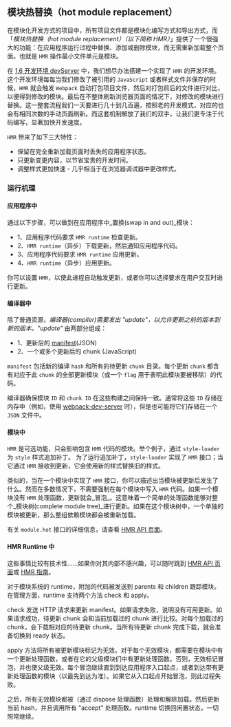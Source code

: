 ## 模块热替换（hot module replacement）

在模块化开发方式的项目中，所有项目文件都是模块化编写方式和导出方式，而「_模块热替换（hot module replacement）（以下简称 HMR）_」提供了一个很强大的功能：在应用程序运行过程中替换、添加或删除模块，而无需重新加载整个页面。也就是 `HMR` 操作最小文件单元是模块。

在 [1.6 开发环境 devServer](/di-yi-zhang-ru-men-pei-zhi/16-kai-fa-huan-jing-devserver.md) 中，我们想尽办法搭建一个实现了 `HMR` 的开发环境。这个开发环境每每当我们修改了被引用的 `JavaScript` 或者样式文件并保存的时候，`HMR` 就会触发 `Webpack` 自动打包项目文件，然后对打包前后的文件进行对比，以便得到修改的模块。最后在不整体刷新浏览器页面的情况下，对修改的模块进行替换。这一整套流程我们一天要进行几十到几百遍，按照老的开发模式，对应的也会有相同次数的手动页面刷新。而这套机制解放了我们的双手，让我们更专注于代码编写，显著加快开发速度。

`HMR` 带来了如下三大特性：

- 保留在完全重新加载页面时丢失的应用程序状态。
- 只更新变更内容，以节省宝贵的开发时间。
- 调整样式更加快速 - 几乎相当于在浏览器调试器中更改样式。

### 运行机理

#### 应用程序中

通过以下步骤，可以做到在应用程序中_置换(swap in and out)_模块：

- 1、应用程序代码要求 `HMR runtime` 检查更新。
- 2、`HMR runtime`（异步）下载更新，然后通知应用程序代码。
- 3、应用程序代码要求 `HMR runtime` 应用更新。
- 4、`HMR runtime`（异步）应用更新。

你可以设置 `HMR`，以使此进程自动触发更新，或者你可以选择要求在用户交互时进行更新。

#### 编译器中

除了普通资源，_编译器(compiler)_需要发出 _"update"_，以允许更新之前的版本到新的版本。_"update"_ 由两部分组成：

- 1、更新后的 [manifest](https://webpack.docschina.org/concepts/manifest)(JSON)
- 2、一个或多个更新后的 chunk (JavaScript)

`manifest` 包括新的编译 `hash` 和所有的待更新 `chunk` 目录。每个更新 `chunk` 都含有对应于此 `chunk` 的全部更新模块（或一个 `flag` 用于表明此模块要被移除）的代码。

编译器确保模块 `ID` 和 `chunk ID` 在这些构建之间保持一致。通常将这些 `ID` 存储在内存中（例如，使用 [webpack-dev-server](https://webpack.docschina.org/configuration/dev-server/) 时），但是也可能将它们存储在一个 `JSON` 文件中。

#### 模块中 

`HMR` 是可选功能，只会影响包含 `HMR` 代码的模块。举个例子，通过 `style-loader` 为 `style` 样式追加补丁。 为了运行追加补丁，`style-loader` 实现了 `HMR` 接口；当它通过 `HMR` 接收到更新，它会使用新的样式替换旧的样式。

类似的，当在一个模块中实现了 `HMR` 接口，你可以描述出当模块被更新后发生了什么。然而在多数情况下，不需要强制在每个模块中写入 `HMR` 代码。如果一个模块没有 `HMR` 处理函数，更新就会_冒泡_。这意味着一个简单的处理函数能够对整个_模块树(complete module tree)_进行更新。如果在这个模块树中，一个单独的模块被更新，那么整组依赖模块都会被重新加载。

有关 `module.hot` 接口的详细信息，请查看 [HMR API 页面](https://webpack.docschina.org/api/hot-module-replacement)。

#### HMR Runtime 中

这些事情比较有技术性……如果你对其内部不感兴趣，可以随时跳到 [HMR API 页面](https://webpack.docschina.org/api/hot-module-replacement)或 [HMR 指南](https://webpack.docschina.org/guides/hot-module-replacement)。

对于模块系统的 runtime，附加的代码被发送到 parents 和 children 跟踪模块。在管理方面，runtime 支持两个方法 check 和 apply。

check 发送 HTTP 请求来更新 manifest。如果请求失败，说明没有可用更新。如果请求成功，待更新 chunk 会和当前加载过的 chunk 进行比较。对每个加载过的 chunk，会下载相对应的待更新 chunk。当所有待更新 chunk 完成下载，就会准备切换到 ready 状态。

apply 方法将所有被更新模块标记为无效。对于每个无效模块，都需要在模块中有一个更新处理函数，或者在它的父级模块们中有更新处理函数。否则，无效标记冒泡，并也使父级无效。每个冒泡继续直到到达应用程序入口起点，或者到达带有更新处理函数的模块（以最先到达为准）。如果它从入口起点开始冒泡，则此过程失败。

之后，所有无效模块都被（通过 dispose 处理函数）处理和解除加载。然后更新当前 hash，并且调用所有 "accept" 处理函数。runtime 切换回闲置状态，一切照常继续。




